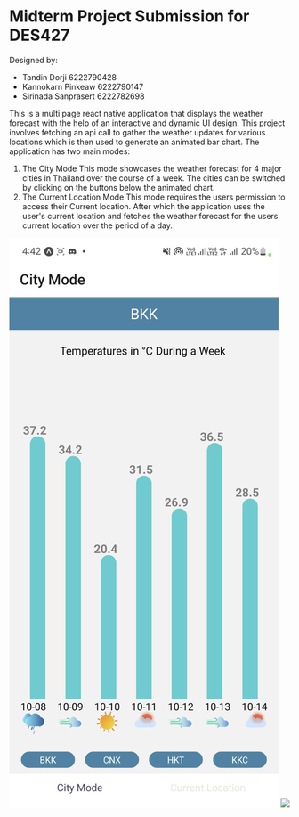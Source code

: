 # Midterm Project Submission for DES427
Designed by:
- Tandin Dorji 6222790428
- Kannokarn Pinkeaw 6222790147
- Sirinada Sanprasert 6222782698 

This is a multi page react native application that displays the weather forecast with the help of an interactive and dynamic UI design. This project involves fetching an api call to gather the weather updates for various locations which is then used to generate an animated bar chart.
The application has two main modes:
1) The City Mode
This mode showcases the weather forecast for 4 major cities in Thailand over the course of a week. The cities can be switched by clicking on the buttons below the animated chart.
2) The Current Location Mode
This mode requires the users permission to access their Current location. After which the application uses the user's current location and fetches the weather forecast for the users current location over the period of a day.

![](./CityMode.jpg)
![](./CurrentLocation.jpg)
